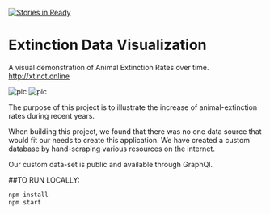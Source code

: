 [![Stories in Ready](https://badge.waffle.io/zee-A-team/Final-Project.png?label=ready&title=Ready)](https://waffle.io/zee-A-team/Final-Project)
# Extinction Data Visualization

A visual demonstration of Animal Extinction Rates over time. http://xtinct.online

![pic](http://i.imgur.com/j7B7Ap4.png)
![pic](http://i.imgur.com/6dPMgp6.png)

The purpose of this project is to illustrate the increase of animal-extinction rates during recent years.

When building this project, we found that there was no one data source that would fit our needs to create this application. We have created a custom database by hand-scraping various resources on the internet.

Our custom data-set is public and available through GraphQl.

##TO RUN LOCALLY:
```bash
npm install
npm start
```
